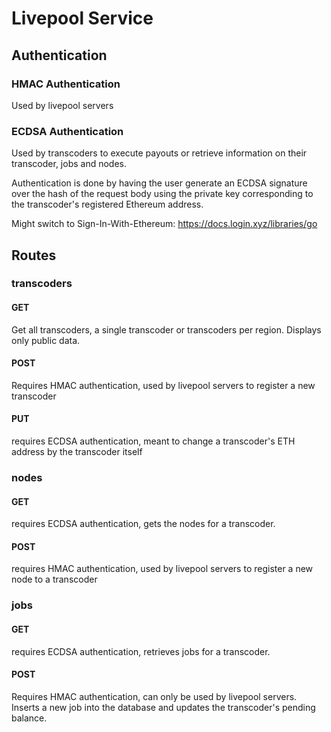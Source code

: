 # Livepool Service

## Authentication

### HMAC Authentication

Used by livepool servers

### ECDSA Authentication

Used by transcoders to execute payouts or retrieve information on their transcoder, jobs and nodes.

Authentication is done by having the user generate an ECDSA signature over the hash of the request body using the private key corresponding to the transcoder's registered Ethereum address.

Might switch to Sign-In-With-Ethereum: <https://docs.login.xyz/libraries/go>

## Routes

### transcoders

#### GET

Get all transcoders, a single transcoder or transcoders per region.
Displays only public data.

#### POST

Requires HMAC authentication, used by livepool servers to register a new transcoder

#### PUT

requires ECDSA authentication, meant to change a transcoder's ETH address by the transcoder itself

### nodes

#### GET

requires ECDSA authentication, gets the nodes for a transcoder.

#### POST

requires HMAC authentication, used by livepool servers to register a new node to a transcoder

### jobs

#### GET

requires ECDSA authentication, retrieves jobs for a transcoder.

#### POST

Requires HMAC authentication, can only be used by livepool servers.
Inserts a new job into the database and updates the transcoder's pending balance.
